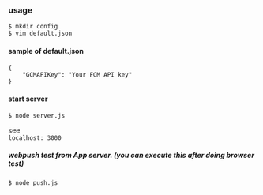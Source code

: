 ### usage

```
$ mkdir config
$ vim default.json
```

#### sample of default.json
```
{
    "GCMAPIKey": "Your FCM API key"
}
```

#### start server
```
$ node server.js
```
see  
`localhost: 3000`

##### webpush test from App server. (you can execute this after doing browser test)
```
$ node push.js
```

